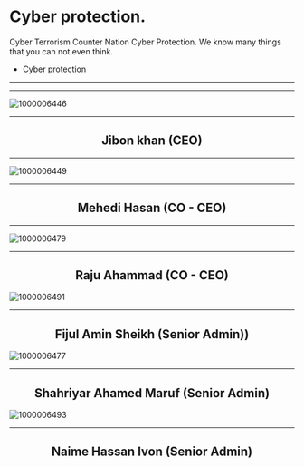 # Cyber protection.
Cyber Terrorism Counter Nation Cyber Protection.
We know many things that you can not even think.
- Cyber protection

----------------------------------------
----------------------------------------

![1000006446](https://github.com/cp-info/Cp-info.github.io/assets/158504182/eff2aecf-39c0-422d-afa6-4c4d74acfae9)

----------------------------------------

<h2 align="center">Jibon khan (CEO)</h2>


  
----------------------------------------

![1000006449](https://github.com/cp-info/Cp-info.github.io/assets/158504182/0cd4130a-ea99-4e29-a90c-33a1693c5c14)

----------------------------------------

<h2 align="center">Mehedi Hasan (CO - CEO)</h2>
  
----------------------------------------

![1000006479](https://github.com/cp-info/Cp-info.github.io/assets/158504182/64fdc848-4ba4-4c61-a5c2-ffc8b95e094f)


----------------------------------------

<h2 align="center">Raju Ahammad (CO - CEO)</h2>

![1000006491](https://github.com/cp-info/Cp-info.github.io/assets/158504182/22ac7d57-8eaa-45b4-92a3-97f97ed25b30)


----------------------------------------

<h2 align="center"> Fijul Amin Sheikh (Senior Admin))</h2>

![1000006477](https://github.com/cp-info/Cp-info.github.io/assets/158504182/3a0e1616-c5de-45c2-bdd0-93dee71974d0)


----------------------------------------

<h2 align="center"> Shahriyar Ahamed Maruf (Senior Admin)</h2>

![1000006493](https://github.com/cp-info/Cp-info.github.io/assets/158504182/aa11477a-2a87-429b-b576-150592106d39)


----------------------------------------

<h2 align="center"> Naime Hassan Ivon (Senior Admin)</h2>

